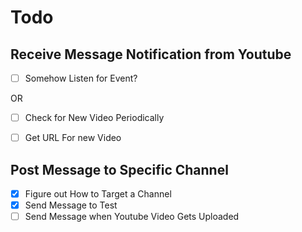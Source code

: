 # Todo

## Receive Message Notification from Youtube

- [ ] Somehow Listen for Event?

OR

- [ ] Check for New Video
      Periodically

- [ ] Get URL For new Video

## Post Message to Specific Channel

- [x] Figure out How to Target a Channel
- [x] Send Message to Test
- [ ] Send Message when Youtube Video Gets Uploaded
